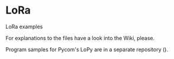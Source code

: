 # LoRa
LoRa examples

For explanations to the files have a look into the Wiki, please.

Program samples for Pycom's LoPy are in a separate repository ().
